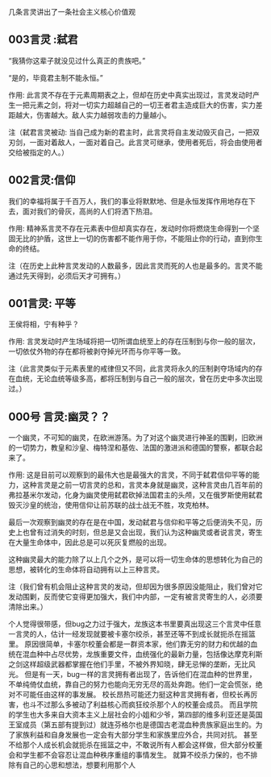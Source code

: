 几条言灵讲出了一条社会主义核心价值观

## 003言灵 :弑君

“我猜你这辈子就没见过什么真正的贵族吧。”

“是的，毕竟君主制不能永恒。”

作用: 此言灵不存在于元素周期表之上，但却在历史中真实出现过，言灵发动时产生一把元素之剑，将对一切实力超越自己的一切王者君主造成巨大的伤害，实力差距越大，伤害越大。敌人实力越弱攻击的力量越小。

注（弑君言灵被动:  当自己成为新的君主时，此言灵将自主发动毁灭自己，一把双刃剑，一面对着敌人，一面对着自己。此言灵可继承，使用者死后，将会由使用者交给被指定的人。）



## 002言灵:信仰

  我们的幸福将属于千百万人，我们的事业将默默地、但是永恒发挥作用地存在下去，面对我们的骨灰，高尚的人们将洒下热泪。

  作用:  精神系言灵不存在元素表中但却真实存在，发动时你将燃烧生命得到一个坚固无比的护盾，这世上一切的伤害都不能作用于你，不能阻止你的行动，直到你生命的终结。

注（在历史上此种言灵发动的人数最多，因此言灵而死的人也是最多的。言灵不能通过先天得到，必须后天才可拥有。）



##  001言灵: 平等

  王侯将相，宁有种乎？

  作用: 言灵发动时产生场域将把一切所谓血统至上的存在压制到与你一般的层次，一切依仗外物的存在都将被剥夺掉光环而与你平等一致。

注（此言灵类似于元素表里的戒律但又不同，此言灵将永久的压制剥夺场域内的存在血统，无论血统等级多高，都将压制到与自己一般的层次，曾在历史中多次出现过。）

## 000号 言灵:幽灵？？

一个幽灵，不可知的幽灵，在欧洲游荡。为了对这个幽灵进行神圣的围剿，旧欧洲的一切势力，教皇和沙皇、梅特涅和基佐、法国的激进派和德国的警察，都联合起来了。

 作用: 这是目前可以观察到的最伟大也是最强大的言灵，不同于弑君信仰平等的能力，这种言灵是之前一切言灵的总和，言灵本身就是幽灵，这种言灵由几百年前的弗拉基米尔发动，化身为幽灵使用弑君砍掉法国君主的头颅，又在俄罗斯使用弑君毁灭沙皇的统治，使用信仰让前苏联的战士战无不胜，攻克柏林。

 最后一次观察到幽灵的存在是在中国，发动弑君与信仰和平等之后便消失不见，历史上也曾有过消失的时刻，但总是又会出现，我们认为这种幽灵或者说言灵，寄生在大量生命体中，因此总是可以死灰复燃般的出现。

这种幽灵最大的能力除了以上几个之外，是可以将一切生命体的思想转化为自己的思想，被转化的生命体将自动拥有以上三种言灵。

 注（我们曾有机会阻止这种言灵的发动，但却因为很多原因没能阻止，我们曾对它发动围剿，反而使它变得更加强大，我们中内部，一定有被言灵寄生的人，必须要清除出来。）





个人觉得很带感，但bug之力过于强大，龙族这本书里要真出现这三个言灵中任意一言灵的人，估计一经发现就要被卡塞尔绞杀，甚至还等不到成长就扼杀在摇篮里。
原因很简单，卡塞尔校董会都是一群资本家，他们靠无穷的财力和优越的血统在混血种中占尽优势，龙族重要文件，血统强化的最新力量，包括像达摩克利斯之剑这样超级武器都掌握在他们手里，不被外界知晓，肆无忌惮的垄断，无比风光。
但是有一天，bug一样的言灵拥有者出现了，告诉他们在混血种的世界里，不单纯倚仗血统，靠自己的努力也能向无穷无尽的高处奔跑。他们一定会慌张，绝对不可能任由这样的事发展。
校长昂热可能还力挺这种言灵拥有者，但校长再厉害，也斗不过那么多被动了利益核心而疯狂绞杀那个人的校董会成员。
而且学院的学生也大多来自大资本主义上层社会的小姐和少爷，第四部的维多利亚还是英国王室成员（第五部有提到过）就连芬格尔也是德国古老混血种贵族家庭出生的。为了家族利益和自身发展也一定会有大部分学生和家族里应外合，共同对抗。
甚至不给那个人成长机会就扼杀在摇篮之中，不敢说所有人都会这样做，但大部分校董会和学生都不会容忍让混血种秩序重组的事情发生。
就算不绞杀力保的，也不排除有自己的心思和想法，想要利用那个人
